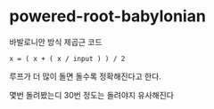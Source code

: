 # powered-root-babylonian
바발로니안 방식 제곱근 코드

`x = ( x + ( x / input ) ) / 2`

루프가 더 많이 돌면 돌수록 정확해진다고 한다.

몇번 돌려봤는디 30번 정도는 돌려야지 유사해진다
